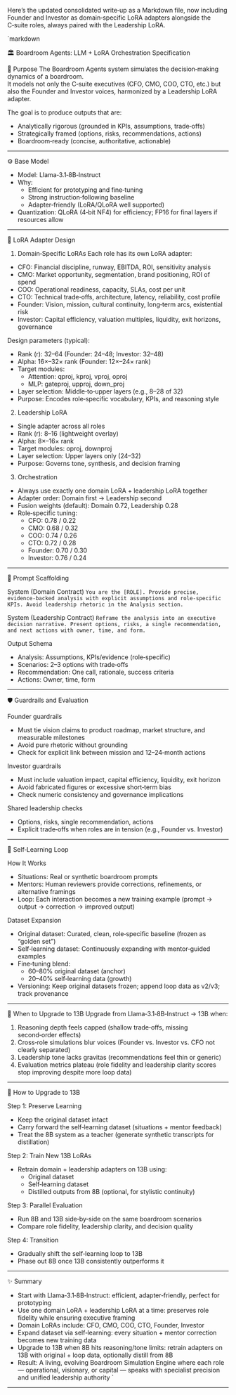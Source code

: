 Here’s the updated consolidated write‑up as a Markdown file, now including Founder and Investor as domain‑specific LoRA adapters alongside the C‑suite roles, always paired with the Leadership LoRA.

`markdown

🏛️ Boardroom Agents: LLM + LoRA Orchestration Specification

🎯 Purpose
The Boardroom Agents system simulates the decision‑making dynamics of a boardroom.  
It models not only the C‑suite executives (CFO, CMO, COO, CTO, etc.) but also the Founder and Investor voices, harmonized by a Leadership LoRA adapter.

The goal is to produce outputs that are:
- Analytically rigorous (grounded in KPIs, assumptions, trade‑offs)  
- Strategically framed (options, risks, recommendations, actions)  
- Boardroom‑ready (concise, authoritative, actionable)  

---

⚙️ Base Model
- Model: Llama‑3.1‑8B‑Instruct  
- Why:  
  - Efficient for prototyping and fine‑tuning  
  - Strong instruction‑following baseline  
  - Adapter‑friendly (LoRA/QLoRA well supported)  
- Quantization: QLoRA (4‑bit NF4) for efficiency; FP16 for final layers if resources allow  

---

🧩 LoRA Adapter Design

1. Domain‑Specific LoRAs
Each role has its own LoRA adapter:
- CFO: Financial discipline, runway, EBITDA, ROI, sensitivity analysis  
- CMO: Market opportunity, segmentation, brand positioning, ROI of spend  
- COO: Operational readiness, capacity, SLAs, cost per unit  
- CTO: Technical trade‑offs, architecture, latency, reliability, cost profile  
- Founder: Vision, mission, cultural continuity, long‑term arcs, existential risk  
- Investor: Capital efficiency, valuation multiples, liquidity, exit horizons, governance  

Design parameters (typical):
- Rank (r): 32–64 (Founder: 24–48; Investor: 32–48)  
- Alpha: 16×–32× rank (Founder: 12×–24× rank)  
- Target modules:  
  - Attention: qproj, kproj, vproj, oproj  
  - MLP: gateproj, upproj, down_proj  
- Layer selection: Middle‑to‑upper layers (e.g., 8–28 of 32)  
- Purpose: Encodes role‑specific vocabulary, KPIs, and reasoning style  

2. Leadership LoRA
- Single adapter across all roles  
- Rank (r): 8–16 (lightweight overlay)  
- Alpha: 8×–16× rank  
- Target modules: oproj, downproj  
- Layer selection: Upper layers only (24–32)  
- Purpose: Governs tone, synthesis, and decision framing  

3. Orchestration
- Always use exactly one domain LoRA + leadership LoRA together  
- Adapter order: Domain first → Leadership second  
- Fusion weights (default): Domain 0.72, Leadership 0.28  
- Role‑specific tuning:  
  - CFO: 0.78 / 0.22  
  - CMO: 0.68 / 0.32  
  - COO: 0.74 / 0.26  
  - CTO: 0.72 / 0.28  
  - Founder: 0.70 / 0.30  
  - Investor: 0.76 / 0.24  

---

🧭 Prompt Scaffolding

System (Domain Contract)
`
You are the [ROLE]. Provide precise, evidence‑backed analysis with explicit assumptions and role‑specific KPIs.
Avoid leadership rhetoric in the Analysis section.
`

System (Leadership Contract)
`
Reframe the analysis into an executive decision narrative.
Present options, risks, a single recommendation, and next actions with owner, time, and form.
`

Output Schema
- Analysis: Assumptions, KPIs/evidence (role‑specific)  
- Scenarios: 2–3 options with trade‑offs  
- Recommendation: One call, rationale, success criteria  
- Actions: Owner, time, form  

---

🛡️ Guardrails and Evaluation

Founder guardrails
- Must tie vision claims to product roadmap, market structure, and measurable milestones  
- Avoid pure rhetoric without grounding  
- Check for explicit link between mission and 12–24‑month actions  

Investor guardrails
- Must include valuation impact, capital efficiency, liquidity, exit horizon  
- Avoid fabricated figures or excessive short‑term bias  
- Check numeric consistency and governance implications  

Shared leadership checks
- Options, risks, single recommendation, actions  
- Explicit trade‑offs when roles are in tension (e.g., Founder vs. Investor)  

---

🔄 Self‑Learning Loop

How It Works
- Situations: Real or synthetic boardroom prompts  
- Mentors: Human reviewers provide corrections, refinements, or alternative framings  
- Loop: Each interaction becomes a new training example (prompt → output → correction → improved output)  

Dataset Expansion
- Original dataset: Curated, clean, role‑specific baseline (frozen as “golden set”)  
- Self‑learning dataset: Continuously expanding with mentor‑guided examples  
- Fine‑tuning blend:  
  - 60–80% original dataset (anchor)  
  - 20–40% self‑learning data (growth)  
- Versioning: Keep original datasets frozen; append loop data as v2/v3; track provenance  

---

🚦 When to Upgrade to 13B
Upgrade from Llama‑3.1‑8B‑Instruct → 13B when:
1. Reasoning depth feels capped (shallow trade‑offs, missing second‑order effects)  
2. Cross‑role simulations blur voices (Founder vs. Investor vs. CFO not clearly separated)  
3. Leadership tone lacks gravitas (recommendations feel thin or generic)  
4. Evaluation metrics plateau (role fidelity and leadership clarity scores stop improving despite more loop data)  

---

🔄 How to Upgrade to 13B

Step 1: Preserve Learning
- Keep the original dataset intact  
- Carry forward the self‑learning dataset (situations + mentor feedback)  
- Treat the 8B system as a teacher (generate synthetic transcripts for distillation)

Step 2: Train New 13B LoRAs
- Retrain domain + leadership adapters on 13B using:  
  - Original dataset  
  - Self‑learning dataset  
  - Distilled outputs from 8B (optional, for stylistic continuity)

Step 3: Parallel Evaluation
- Run 8B and 13B side‑by‑side on the same boardroom scenarios  
- Compare role fidelity, leadership clarity, and decision quality  

Step 4: Transition
- Gradually shift the self‑learning loop to 13B  
- Phase out 8B once 13B consistently outperforms it  

---

✨ Summary
- Start with Llama‑3.1‑8B‑Instruct: efficient, adapter‑friendly, perfect for prototyping  
- Use one domain LoRA + leadership LoRA at a time: preserves role fidelity while ensuring executive framing  
- Domain LoRAs include: CFO, CMO, COO, CTO, Founder, Investor  
- Expand dataset via self‑learning: every situation + mentor correction becomes new training data  
- Upgrade to 13B when 8B hits reasoning/tone limits: retrain adapters on 13B with original + loop data, optionally distill from 8B  
- Result: A living, evolving Boardroom Simulation Engine where each role — operational, visionary, or capital — speaks with specialist precision and unified leadership authority
`

---